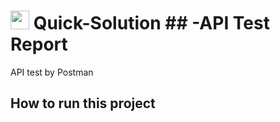 # <img src="https://i.ibb.co/B3rpcB9/20220617-224257-0000-01.png"  width="30" height="30">  Quick-Solution ## -API Test Report

API test by Postman 
## How to run this project
